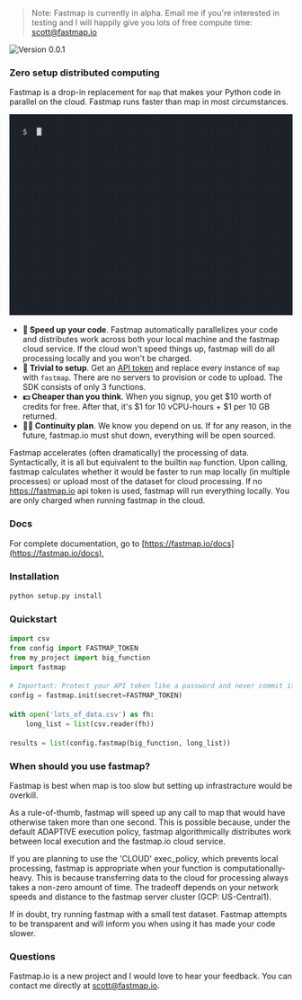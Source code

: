 > Note: Fastmap is currently in alpha. Email me if you're interested in testing and I will happily give you lots of free compute time: scott@fastmap.io

![Version 0.0.1](https://img.shields.io/badge/version-0.0.1-red)

### Zero setup distributed computing

Fastmap is a drop-in replacement for `map` that makes your Python code in parallel on the cloud. Fastmap runs faster than map in most circumstances.

![Demo gif of fastmap. Text tutorial can be found below](assets/demo.gif)

- **🚀 Speed up your code**. Fastmap automatically parallelizes your code and distributes work across both your local machine and the fastmap cloud service. If the cloud won't speed things up, fastmap will do all processing locally and you won't be charged.
- **🐣 Trivial to setup**. Get an [API token](https://fastmap.io/) and replace every instance of `map` with `fastmap`. There are no servers to provision or code to upload. The SDK consists of only 3 functions.
- **💵 Cheaper than you think**. When you signup, you get $10 worth of credits for free. After that, it's $1 for 10 vCPU-hours + $1 per 10 GB returned.
- **🧟‍♂️ Continuity plan**. We know you depend on us. If for any reason, in the future, fastmap.io must shut down, everything will be open sourced.

Fastmap accelerates (often dramatically) the processing of data. Syntactically, it is all but equivalent to the builtin `map` function. Upon calling, fastmap calculates whether it would be faster to run map locally (in multiple processes) or upload most of the dataset for cloud processing. If no https://fastmap.io api token is used, fastmap will run everything locally. You are only charged when running fastmap in the cloud.

### Docs

For complete documentation, go to [https://fastmap.io/docs](https://fastmap.io/docs),


### Installation

```bash
python setup.py install
```

### Quickstart

```python
import csv
from config import FASTMAP_TOKEN
from my_project import big_function
import fastmap

# Important: Protect your API token like a password and never commit it to version control
config = fastmap.init(secret=FASTMAP_TOKEN)

with open('lots_of_data.csv') as fh:
    long_list = list(csv.reader(fh))

results = list(config.fastmap(big_function, long_list))

```


### When should you use fastmap?

Fastmap is best when map is too slow but setting up infrastracture would be overkill.

As a rule-of-thumb, fastmap will speed up any call to map that would have otherwise taken more than one second. This is possible because, under the default ADAPTIVE execution policy, fastmap algorithmically distributes work between local execution and the fastmap.io cloud service.

If you are planning to use the 'CLOUD' exec_policy, which prevents local processing, fastmap is appropriate when your function is computationally-heavy. This is because transferring data to the cloud for processing always takes a non-zero amount of time. The tradeoff depends on your network speeds and distance to the fastmap server cluster (GCP: US-Central1).

If in doubt, try running fastmap with a small test dataset. Fastmap attempts to be transparent and will inform you when using it has made your code slower.


### Questions

Fastmap.io is a new project and I would love to hear your feedback. You can contact me directly at scott@fastmap.io.
